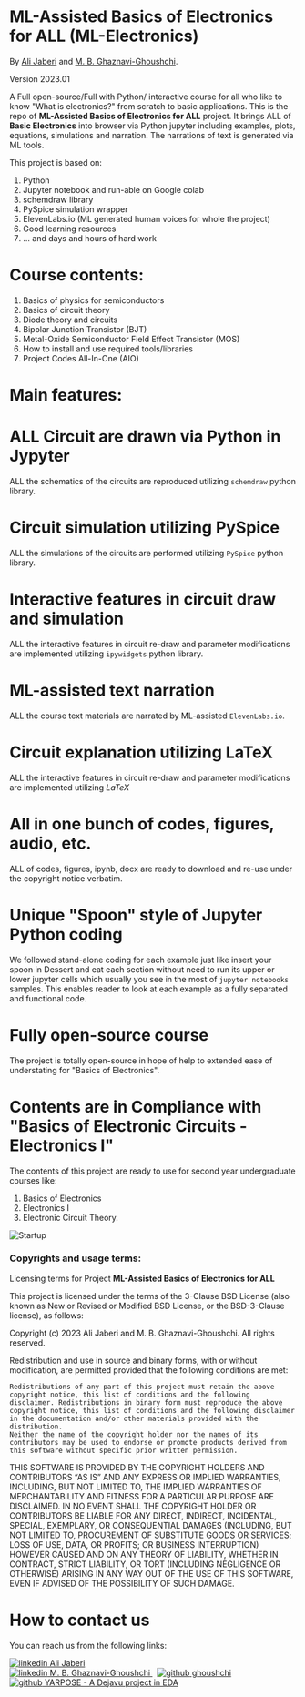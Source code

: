 # ML-Assisted Basics of Electronics for ALL (ML-Electronics)
By [Ali Jaberi](https://www.linkedin.com/in/alijaberii/) and [M. B. Ghaznavi-Ghoushchi](https://www.linkedin.com/in/ghaznavi-ghoushchi/).

Version 2023.01

A Full open-source/Full with Python/ interactive course for all who like to know "What is electronics?" from scratch to basic applications.
This is the repo of **ML-Assisted Basics of Electronics for ALL**  project. It brings ALL of **Basic Electronics** into browser via Python jupyter including examples, plots, equations, simulations and narration. The narrations of text is generated via ML tools.


This project is based on:

1. Python
2. Jupyter notebook and run-able on Google colab
3. schemdraw library
4. PySpice simulation wrapper
5. ElevenLabs.io (ML generated human voices for whole the project)
6. Good learning resources
7. ... and days and hours of hard work 



# Course contents:

1. Basics of physics for semiconductors
2. Basics of circuit theory 
3. Diode theory and circuits
4. Bipolar Junction Transistor (BJT)
5. Metal-Oxide Semiconductor Field Effect Transistor (MOS)
6. How to install and use required tools/libraries
7. Project Codes All-In-One (AIO)

# Main features:

# ALL Circuit are drawn via Python in Jypyter
ALL the schematics of the circuits are reproduced utilizing ```schemdraw``` python library.

# Circuit simulation utilizing PySpice
ALL the simulations of the circuits are performed utilizing ```PySpice``` python library.

# Interactive features in circuit draw and simulation
ALL the interactive features in circuit re-draw and parameter modifications are implemented utilizing ```ipywidgets``` python library.

# ML-assisted text narration
ALL the course text materials are narrated by ML-assisted  ```ElevenLabs.io```.

# Circuit explanation utilizing LaTeX
ALL the interactive features in circuit re-draw and parameter modifications are implemented utilizing $LaTeX$ 

# All in one bunch of codes, figures, audio, etc.
ALL of codes, figures, ipynb, docx are ready to download and re-use under the copyright notice verbatim. 

# Unique "Spoon" style of Jupyter Python coding 
We followed stand-alone coding for each example just like insert your spoon in Dessert and eat each section without need to run its upper or lower jupyter cells which usually you see in the most of ```jupyter notebooks``` samples. This enables reader to look at each example as a fully separated and functional code.

# Fully open-source course
The project is totally open-source in hope of help to extended ease of understating for "Basics of Electronics".

# Contents are in Compliance with "Basics of Electronic Circuits - Electronics I"
The contents of this project are ready to use for  second year undergraduate courses like:
 1. Basics of Electronics
 2. Electronics I
 3. Electronic Circuit Theory.

![Startup](media/ML-Electronics.gif)



### Copyrights and usage terms:
Licensing terms for Project **ML-Assisted Basics of Electronics for ALL**

This project is licensed under the terms of the 3-Clause BSD License (also known as New or Revised or Modified BSD License, or the BSD-3-Clause license), as follows:

Copyright (c) 2023 Ali Jaberi and M. B. Ghaznavi-Ghoushchi. All rights reserved.

Redistribution and use in source and binary forms, with or without modification, are permitted provided that the following conditions are met:
```
Redistributions of any part of this project must retain the above copyright notice, this list of conditions and the following disclaimer. Redistributions in binary form must reproduce the above copyright notice, this list of conditions and the following disclaimer in the documentation and/or other materials provided with the distribution.
Neither the name of the copyright holder nor the names of its contributors may be used to endorse or promote products derived from this software without specific prior written permission.
```

THIS SOFTWARE IS PROVIDED BY THE COPYRIGHT HOLDERS AND CONTRIBUTORS “AS IS” AND ANY EXPRESS OR IMPLIED WARRANTIES, INCLUDING, BUT NOT LIMITED TO, THE IMPLIED WARRANTIES OF MERCHANTABILITY AND FITNESS FOR A PARTICULAR PURPOSE ARE DISCLAIMED. IN NO EVENT SHALL THE COPYRIGHT HOLDER OR CONTRIBUTORS BE LIABLE FOR ANY DIRECT, INDIRECT, INCIDENTAL, SPECIAL, EXEMPLARY, OR CONSEQUENTIAL DAMAGES (INCLUDING, BUT NOT LIMITED TO, PROCUREMENT OF SUBSTITUTE GOODS OR SERVICES; LOSS OF USE, DATA, OR PROFITS; OR BUSINESS INTERRUPTION) HOWEVER CAUSED AND ON ANY THEORY OF LIABILITY, WHETHER IN CONTRACT, STRICT LIABILITY, OR TORT (INCLUDING NEGLIGENCE OR OTHERWISE) ARISING IN ANY WAY OUT OF THE USE OF THIS SOFTWARE, EVEN IF ADVISED OF THE POSSIBILITY OF SUCH DAMAGE.

# How to contact us
You can reach us from the following links:


<p>
  <a href="https://www.linkedin.com/in/alijaberii/" rel="nofollow noreferrer">
    <img src="media/LI.png" alt="linkedin"> Ali Jaberi
  </a>
  <br>
  <a href="https://www.linkedin.com/in/ghaznavi-ghoushchi" rel="nofollow noreferrer">
    <img src="media/LI.png" alt="linkedin"> M. B. Ghaznavi-Ghoushchi
  </a> &nbsp; 
  <a href="https://github.com/ghoushchi" rel="nofollow noreferrer">
    <img src="media/GH.png" alt="github"> ghoushchi
  </a><br><a href="https://github.com/yarpose" rel="nofollow noreferrer">
    <img src="media/GH.png" alt="github"> YARPOSE - A Dejavu project in EDA
  </a>
</p>
